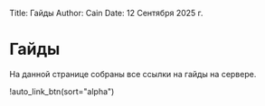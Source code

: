 Title: Гайды
Author: Cain
Date: 12 Сентября 2025 г.

# Гайды
На данной странице собраны все ссылки на гайды на сервере.

!auto_link_btn(sort="alpha")
